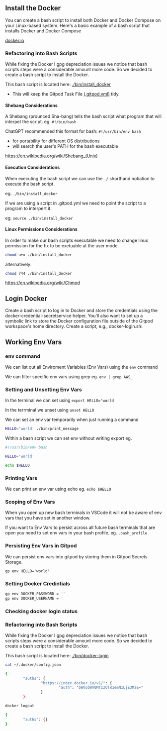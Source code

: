 

## Install the Docker

You can create a bash script to install both Docker and Docker Compose on your Linux-based system. Here's a basic example of a bash script that installs Docker and Docker Compose

[docker.io](https://docs.docker.com/engine/install/ubuntu/)



### Refactoring into Bash Scripts
While fixing the Docker I gpg depreciation issues we notice that bash scripts steps were a considerable amount more code. So we decided to create a bash script to install the Docker.

This bash script is located here: [./bin/install_docker](./bin/install_docker)

* This will keep the Gitpod Task File [(.gitpod.yml)](.gitpod.yml) tidy.


#### Shebang Considerations

A Shebang (prounced Sha-bang) tells the bash script what program that will interpet the script. eg. `#!/bin/bash`

ChatGPT recommended this format for bash: `#!/usr/bin/env bash`

- for portability for different OS distributions 
-  will search the user's PATH for the bash executable

https://en.wikipedia.org/wiki/Shebang_(Unix)

#### Execution Considerations

When executing the bash script we can use the `./` shorthand notiation to execute the bash script.

eg. `./bin/install_docker`

If we are using a script in .gitpod.yml  we need to point the script to a program to interpert it.

eg. `source ./bin/install_docker`

#### Linux Permissions Considerations

In order to make our bash scripts executable we need to change linux permission for the fix to be exetuable at the user mode.

```sh
chmod u+x ./bin/install_docker
```

alternatively:

```sh
chmod 744 ./bin/install_docker
```

https://en.wikipedia.org/wiki/Chmod


## Login Docker 

Create a bash script to log in to Docker and store the credentials using the docker-credential-secretservice helper. You'll also want to set up a symbolic link to store the Docker configuration file outside of the Gitpod workspace's home directory. Create a script, e.g., docker-login.sh:

## Working Env Vars

### env command

We can list out all Enviroment Variables (Env Vars) using the `env` command

We can filter specific env vars using grep eg. `env | grep AWS_`

### Setting and Unsetting Env Vars

In the terminal we can set using `export HELLO='world`

In the terrminal we unset using `unset HELLO`

We can set an env var temporarily when just running a command

```sh
HELLO='world' ./bin/print_message
```
Within a bash script we can set env without writing export eg.

```sh
#!/usr/bin/env bash

HELLO='world'

echo $HELLO
```

### Printing Vars

We can print an env var using echo eg. `echo $HELLO`

### Scoping of Env Vars

When you open up new bash terminals in VSCode it will not be aware of env vars that you have set in another window.

If you want to Env Vars to persist across all future bash terminals that are open you need to set env vars in your bash profile. eg. `.bash_profile`

### Persisting Env Vars in Gitpod

We can persist env vars into gitpod by storing them in Gitpod Secrets Storage.

```
gp env HELLO='world'
```

### Setting Docker Credintials 

```sh
gp env DOCKER_PASSWORD = ''
gp env DOCKER_USERNAME = '
```

### Checking docker login status

### Refactoring into Bash Scripts
While fixing the Docker I gpg depreciation issues we notice that bash scripts steps were a considerable amount more code. So we decided to create a bash script to install the Docker.

This bash script is located here: [./bin/docker-login](./bin/docker-login)

```sh
cat ~/.docker/config.json
```

```sh
{
        "auths": {
                "https://index.docker.io/v1/": {
                        "auth": "bWVobWV0MTIzOlR1emN1LjE3MzE="
                }
        }
```
```sh
docker logout
```

```sh
{
        "auths": {}
}
```